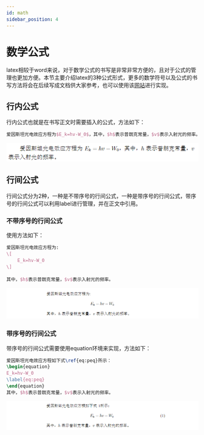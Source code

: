 ```yaml
---
id: math
sidebar_position: 4
---
```


# 数学公式
latex相较于word来说，对于数学公式的书写是非常非常方便的，且对于公式的管理也更加方便。本节主要介绍latex的3种公式形式，更多的数学符号以及公式的书写方法将会在后续写成文档供大家参考，也可以使用该[网站](https://latex.codecogs.com/eqneditor/editor.php)进行实现。

## 行内公式
行内公式也就是在书写正文时需要插入的公式，方法如下：
```latex
爱因斯坦光电效应方程为$E_k=hv-W_0$，其中，$h$表示普朗克常量，$v$表示入射光的频率。
```
![](./img/img16.png)

## 行间公式
行间公式分为2种，一种是不带序号的行间公式，一种是带序号的行间公式，带序号的行间公式可以利用label进行管理，并在正文中引用。

### 不带序号的行间公式
使用方法如下：
```latex
爱因斯坦光电效应方程为:
\[
    E_k=hv-W_0
\]

其中，$h$表示普朗克常量，$v$表示入射光的频率。
```
![](./img/img17.png)

### 带序号的行间公式
带序号的行间公式需要使用equation环境来实现，方法如下：
```latex
爱因斯坦光电效应方程如下式\ref{eq:peq}所示：
\begin{equation}
E_k=hv-W_0
\label{eq:peq}
\end{equation}
其中，$h$表示普朗克常量，$v$表示入射光的频率。
```
![](./img/img18.png)